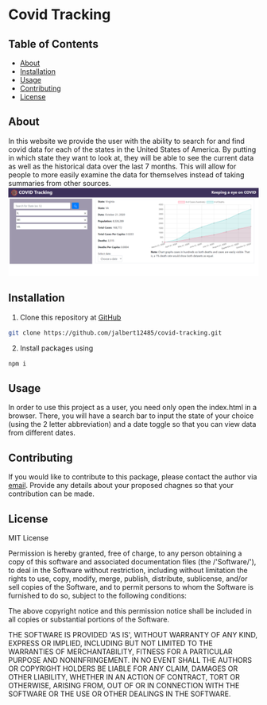 # Covid Tracking 
## Table of Contents 
 * [About](#About) 
 * [Installation](#Installation) 
 * [Usage](#Usage) 
 * [Contributing](#Contributing) 
 * [License](#License) 
  
## About 
 In this website we provide the user with the ability to search for and find covid data for each of the states in the United States of America.  By putting in which state they want to look at, they will be able to see the current data as well as the historical data over the last 7 months.  This will allow for people to more easily examine the data for themselves instead of taking summaries from other sources. 
 ![](Screenshot.png) 
## Installation 
 1. Clone this repository at [GitHub](https://github.com/jalbert12485/covid-tracking.git) 
```sh 
git clone https://github.com/jalbert12485/covid-tracking.git
 ``` 
2. Install packages using 
```sh 
npm i
 ``` 
 
## Usage 
 In order to use this project as a user, you need only open the index.html in a browser.  There, you will have a search bar to input the state of your choice (using the 2 letter abbreviation) and a date toggle so that you can view data from different dates. 
## Contributing 
 If you would like to contribute to this package, please contact the author via [email](mailto:jalbert@carthage.edu).  Provide any details about your proposed chagnes so that your contribution can be made. 
## License 
 MIT License 
 
 Permission is hereby granted, free of charge, to any person obtaining a copy of this software and associated documentation files (the /'Software/'), to deal in the Software without restriction, including without limitation the rights to use, copy, modify, merge, publish, distribute, sublicense, and/or sell copies of the Software, and to permit persons to whom the Software is furnished to do so, subject to the following conditions: 
 
 The above copyright notice and this permission notice shall be included in all copies or substantial portions of the Software.  
  
 THE SOFTWARE IS PROVIDED 'AS IS', WITHOUT WARRANTY OF ANY KIND, EXPRESS OR IMPLIED, INCLUDING BUT NOT LIMITED TO THE WARRANTIES OF MERCHANTABILITY, FITNESS FOR A PARTICULAR PURPOSE AND NONINFRINGEMENT. IN NO EVENT SHALL THE AUTHORS OR COPYRIGHT HOLDERS BE LIABLE FOR ANY CLAIM, DAMAGES OR OTHER LIABILITY, WHETHER IN AN ACTION OF CONTRACT, TORT OR OTHERWISE, ARISING FROM,  OUT OF OR IN CONNECTION WITH THE SOFTWARE OR THE USE OR OTHER DEALINGS IN THE SOFTWARE. 
